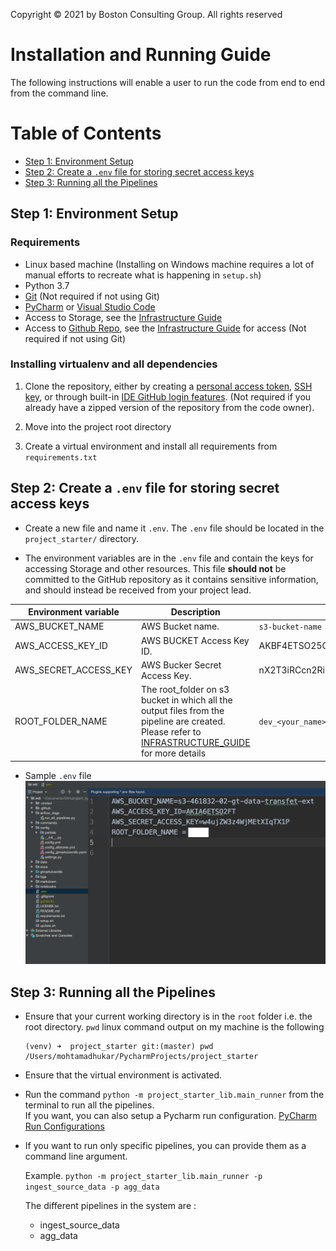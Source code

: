 Copyright © 2021 by Boston Consulting Group. All rights reserved

# Installation and Running Guide

The following instructions will enable a user to run the code from end to end from the command line. 

Table of Contents
=================

- [Step 1: Environment Setup](#step-1-environment-setup)
- [Step 2: Create a `.env` file for storing secret access keys](#step-2-create-a-env-file-for-storing-secret-access-keys)
- [Step 3: Running all the Pipelines](#step-3-running-all-the-pipelines)


## Step 1: Environment Setup

### Requirements

* Linux based machine (Installing on Windows machine requires a lot of manual efforts to recreate what is happening in `setup.sh`)
* Python 3.7
* [Git](https://git-scm.com/downloads) (Not required if not using Git)
* [PyCharm](https://www.jetbrains.com/pycharm/) or [Visual Studio Code](https://code.visualstudio.com/)
* Access to Storage, see the [Infrastructure Guide](INFRASTRUCTURE_GUIDE.md)
* Access to [Github Repo](https://github.gamma.bcg.com/gianttiger/m3), see the [Infrastructure Guide](INFRASTRUCTURE_GUIDE.md) for access (Not required if not using Git)

### Installing virtualenv and all dependencies

1. Clone the repository, either by creating a [personal access token](https://docs.github.com/en/free-pro-team@latest/github/authenticating-to-github/creating-a-personal-access-token), [SSH key](https://docs.github.com/en/free-pro-team@latest/github/authenticating-to-github/connecting-to-github-with-ssh), or through built-in [IDE GitHub login features](https://www.jetbrains.com/help/pycharm/github.html). (Not required if you already have a zipped version of the repository from the code owner).

2. Move into the project root directory 

3. Create a virtual environment and install all requirements from `requirements.txt`


## Step 2: Create a `.env` file for storing secret access keys

- Create a new file and name it `.env`. The `.env` file should be located in the `project_starter/` directory.

- The environment variables are in the `.env` file and contain the keys for accessing Storage and other resources.
This file **should not** be committed to the GitHub repository as it contains sensitive information, and should instead
be received from your project lead.

Environment variable | Description | Example
--- | --- | ---
AWS_BUCKET_NAME | AWS Bucket name. | `s3-bucket-name`
AWS_ACCESS_KEY_ID | AWS BUCKET Access Key ID. |  AKBF4ETSO25CZIHMLQOJ
AWS_SECRET_ACCESS_KEY | AWS Bucker Secret Access Key. | nX2T3iRCcn2RiK4P9rE71DZf0niWC+SLIO6rsDO6
ROOT_FOLDER_NAME | The root_folder on s3 bucket in which all the output files from the pipeline are created. Please refer to [INFRASTRUCTURE_GUIDE](INFRASTRUCTURE_GUIDE.md) for more details | `dev_<your_name>`

- Sample `.env` file \
![Sample .env file](img/sample_env_file.png "Sample env file")

## Step 3: Running all the Pipelines

- Ensure that your current working directory is in the `root` folder i.e. the root directory. `pwd` linux command output on my machine is the following
  ```shell
  (venv) ➜  project_starter git:(master) pwd
  /Users/mohtamadhukar/PycharmProjects/project_starter
  ```
- Ensure that the virtual environment is activated. 

- Run the command `python -m project_starter_lib.main_runner` from the terminal to run all the pipelines.  
 If you want, you can also setup a Pycharm run configuration. [PyCharm Run Configurations](https://www.jetbrains.com/help/pycharm/creating-and-editing-run-debug-configurations.html)

- If you want to run only specific pipelines, you can provide them as a command line argument. 
  
  Example.
  `python -m project_starter_lib.main_runner -p ingest_source_data -p agg_data`
   
  The different pipelines in the system are : 
  - ingest_source_data 
  - agg_data 

